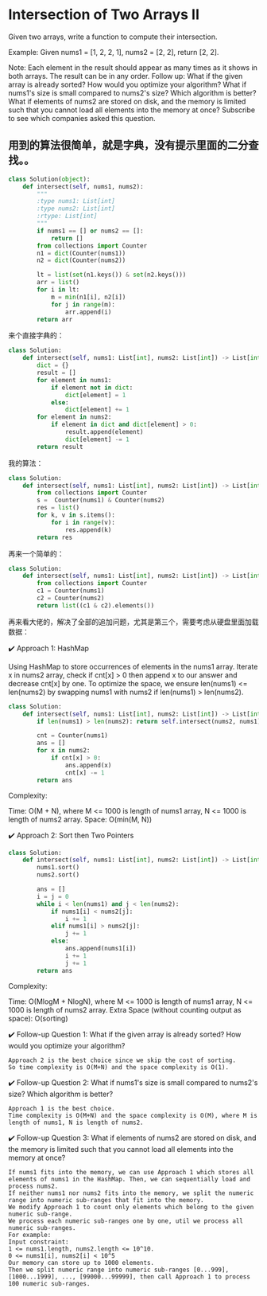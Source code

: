 # Intersection of Two Arrays II

Given two arrays, write a function to compute their intersection.

Example:
Given nums1 = [1, 2, 2, 1], nums2 = [2, 2], return [2, 2].

Note:
Each element in the result should appear as many times as it shows in both arrays.
The result can be in any order.
Follow up:
What if the given array is already sorted? How would you optimize your algorithm?
What if nums1's size is small compared to nums2's size? Which algorithm is better?
What if elements of nums2 are stored on disk, and the memory is limited such that you cannot load all elements into the memory at once?
Subscribe to see which companies asked this question.

## 用到的算法很简单，就是字典，没有提示里面的二分查找。。

```python
class Solution(object):
    def intersect(self, nums1, nums2):
        """
        :type nums1: List[int]
        :type nums2: List[int]
        :rtype: List[int]
        """
        if nums1 == [] or nums2 == []:
            return []
        from collections import Counter
        n1 = dict(Counter(nums1))
        n2 = dict(Counter(nums2))

        lt = list(set(n1.keys()) & set(n2.keys()))
        arr = list()
        for i in lt:
            m = min(n1[i], n2[i])
            for j in range(m):
                arr.append(i)
        return arr
```

来个直接字典的：

```python
class Solution:
    def intersect(self, nums1: List[int], nums2: List[int]) -> List[int]:
        dict = {}
        result = []
        for element in nums1:
            if element not in dict:
                dict[element] = 1
            else:
                dict[element] += 1
        for element in nums2:
            if element in dict and dict[element] > 0:
                result.append(element)
                dict[element] -= 1
        return result
```

我的算法：

```python
class Solution:
    def intersect(self, nums1: List[int], nums2: List[int]) -> List[int]:
        from collections import Counter
        s =  Counter(nums1) & Counter(nums2)
        res = list()
        for k, v in s.items():
            for i in range(v):
                res.append(k)
        return res
```

再来一个简单的：

```python
class Solution:
    def intersect(self, nums1: List[int], nums2: List[int]) -> List[int]:
        from collections import Counter
        c1 = Counter(nums1)
        c2 = Counter(nums2)
        return list((c1 & c2).elements())
```

再来看大佬的，解决了全部的追加问题，尤其是第三个，需要考虑从硬盘里面加载数据：

✔️ Approach 1: HashMap

Using HashMap to store occurrences of elements in the nums1 array.
Iterate x in nums2 array, check if cnt[x] > 0 then append x to our answer and decrease cnt[x] by one.
To optimize the space, we ensure len(nums1) <= len(nums2) by swapping nums1 with nums2 if len(nums1) > len(nums2).

```python
class Solution:
    def intersect(self, nums1: List[int], nums2: List[int]) -> List[int]:
        if len(nums1) > len(nums2): return self.intersect(nums2, nums1)

        cnt = Counter(nums1)
        ans = []
        for x in nums2:
            if cnt[x] > 0:
                ans.append(x)
                cnt[x] -= 1
        return ans
```

Complexity:

Time: O(M + N), where M <= 1000 is length of nums1 array, N <= 1000 is length of nums2 array.
Space: O(min(M, N))

✔️ Approach 2: Sort then Two Pointers

```python
class Solution:
    def intersect(self, nums1: List[int], nums2: List[int]) -> List[int]:
        nums1.sort()
        nums2.sort()

        ans = []
        i = j = 0
        while i < len(nums1) and j < len(nums2):
            if nums1[i] < nums2[j]:
                i += 1
            elif nums1[i] > nums2[j]:
                j += 1
            else:
                ans.append(nums1[i])
                i += 1
                j += 1
        return ans
```

Complexity:

Time: O(MlogM + NlogN), where M <= 1000 is length of nums1 array, N <= 1000 is length of nums2 array.
Extra Space (without counting output as space): O(sorting)

✔️ Follow-up Question 1: What if the given array is already sorted? How would you optimize your algorithm?

```
Approach 2 is the best choice since we skip the cost of sorting.
So time complexity is O(M+N) and the space complexity is O(1).
```

✔️ Follow-up Question 2: What if nums1's size is small compared to nums2's size? Which algorithm is better?

```
Approach 1 is the best choice.
Time complexity is O(M+N) and the space complexity is O(M), where M is length of nums1, N is length of nums2.
```

✔️ Follow-up Question 3: What if elements of nums2 are stored on disk, and the memory is limited such that you cannot load all elements into the memory at once?

```
If nums1 fits into the memory, we can use Approach 1 which stores all elements of nums1 in the HashMap. Then, we can sequentially load and process nums2.
If neither nums1 nor nums2 fits into the memory, we split the numeric range into numeric sub-ranges that fit into the memory.
We modify Approach 1 to count only elements which belong to the given numeric sub-range.
We process each numeric sub-ranges one by one, util we process all numeric sub-ranges.
For example:
Input constraint:
1 <= nums1.length, nums2.length <= 10^10.
0 <= nums1[i], nums2[i] < 10^5
Our memory can store up to 1000 elements.
Then we split numeric range into numeric sub-ranges [0...999], [1000...1999], ..., [99000...99999], then call Approach 1 to process 100 numeric sub-ranges.
```
